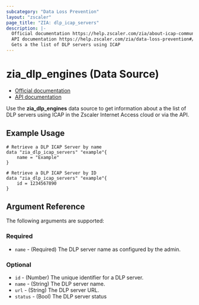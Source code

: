 ```yaml
---
subcategory: "Data Loss Prevention"
layout: "zscaler"
page_title: "ZIA: dlp_icap_servers"
description: |-
  Official documentation https://help.zscaler.com/zia/about-icap-communication-between-zscaler-and-dlp-servers
  API documentation https://help.zscaler.com/zia/data-loss-prevention#/icapServers/lite-get
  Gets a the list of DLP servers using ICAP
---
```


# zia_dlp_engines (Data Source)

* [Official documentation](https://help.zscaler.com/zia/about-icap-communication-between-zscaler-and-dlp-servers)
* [API documentation](https://help.zscaler.com/zia/data-loss-prevention#/icapServers/lite-get)

Use the **zia_dlp_engines** data source to get information about a the list of DLP servers using ICAP in the Zscaler Internet Access cloud or via the API.

## Example Usage

```hcl
# Retrieve a DLP ICAP Server by name
data "zia_dlp_icap_servers" "example"{
    name = "Example"
}
```

```hcl
# Retrieve a DLP ICAP Server by ID
data "zia_dlp_icap_servers" "example"{
    id = 1234567890
}
```

## Argument Reference

The following arguments are supported:

### Required

* `name` - (Required) The DLP server name as configured by the admin.

### Optional

* `id` - (Number) The unique identifier for a DLP server.
* `name` - (String) The DLP server name.
* `url` - (String) The DLP server URL.
* `status` - (Bool) The DLP server status
